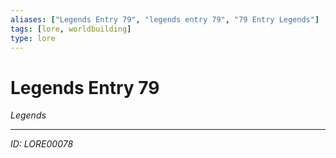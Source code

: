 ```yaml
---
aliases: ["Legends Entry 79", "legends entry 79", "79 Entry Legends"]
tags: [lore, worldbuilding]
type: lore
---
```


# Legends Entry 79

*Legends*

---
*ID: LORE00078*
